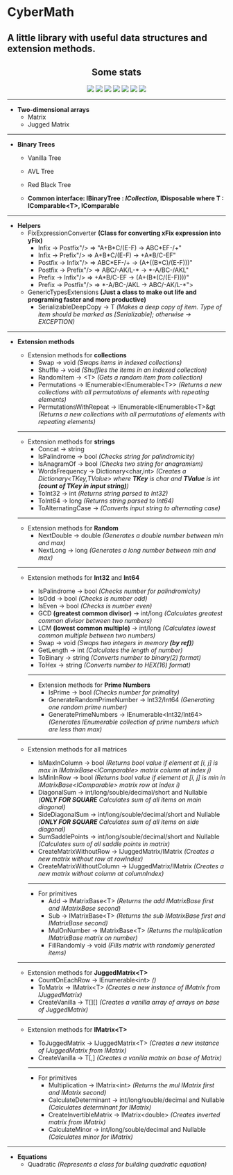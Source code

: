 <h1>CyberMath</h1>
<h2>A little library with useful data structures and extension methods.</h2>

<h2 align="center">Some stats</h2>

<p align="center">
<img src="https://img.shields.io/nuget/v/CyberMath?style=for-the-badge">
<img src="https://img.shields.io/github/last-commit/Jeffeek/CyberMath?style=for-the-badge">
<img src="https://img.shields.io/nuget/dt/CyberMath?style=for-the-badge">
<img src="https://img.shields.io/github/stars/Jeffeek/CyberMath?style=for-the-badge">
<img src="https://img.shields.io/github/issues/Jeffeek/CyberMath?style=for-the-badge">
<img src="https://img.shields.io/github/issues-pr/Jeffeek/CyberMath?style=for-the-badge">
<img src="https://img.shields.io/github/repo-size/Jeffeek/CyberMath?style=for-the-badge">
</p>
<hr>

- **Two-dimensional arrays**
  - Matrix
  - Jugged Matrix
<hr>

- **Binary Trees**
  - Vanilla Tree
  - AVL Tree
  - Red Black Tree 
  
  - **Common interface: IBinaryTree : *ICollection*, IDisposable where T : IComparable&lt;T&gt;, IComparable**
  
<hr>

- **Helpers**
  - FixExpressionConverter **(Class for converting xFix expression into yFix)**
    - Infix -> Postfix"/> => "A+B\*C/(E-F) -> ABC\*EF-/+"<br/>
    - Infix -> Prefix"/> => A+B\*C/(E-F) -> +A\*B/C-EF"<br/>
    - Postfix -> Infix"/> => ABC\*EF-/+ -> (A+((B\*C)/(E-F)))"<br/>
    - Postfix -> Prefix"/> => ABC/-AK/L-\* -> \*-A/BC-/AKL"<br/>
    - Prefix -> Infix"/> => +A\*B/C-EF -> (A+(B\*(C/(E-F))))"<br/>
    - Prefix -> Postfix"/> => \*-A/BC-/AKL -> ABC/-AK/L-\*">
  - GenericTypesExtensions **(Just a class to make out life and programing faster and more productive)**
    - SerializableDeepCopy -> T *(Makes a deep copy of item. Type of item should be marked as [Serializable]; otherwise -> EXCEPTION)*
    
<hr>

- **Extension methods**
  - Extension methods for **collections**
    - Swap -> void *(Swaps items in indexed collections)*
    - Shuffle -> void *(Shuffles the items in an indexed collection)*
    - RandomItem -> &lt;T&gt; *(Gets a random item from collection)*
    - Permutations -> IEnumerable&lt;IEnumerable&lt;T&gt;&gt; *(Returns a new collections with all permutations of elements with repeating elements)*
    - PermutationsWithRepeat -> IEnumerable&lt;IEnumerable&lt;T&gt;&gt *(Returns a new collections with all permutations of elements with repeating elements)*
  <hr>

  - Extension methods for **strings**
    - Concat -> string
    - IsPalindrome -> bool *(Checks string for palindromicity)*
    - IsAnagramOf -> bool *(Checks two string for anagramism)*
    - WordsFrequency -> Dictionary&lt;char,int&gt; *(Creates a Dictionary&lt;TKey,TValue&gt; where **TKey** is char and **TValue** is int **(count of TKey in input string)**)*
    - ToInt32 -> int *(Returns string parsed to Int32)*
    - ToInt64 -> long *(Returns string parsed to Int64)*
    - ToAlternatingCase -> *(Converts input string to alternating case)*
  <hr>

  - Extension methods for **Random**
    - NextDouble -> double *(Generates a double number between min and max)*
    - NextLong -> long *(Generates a long number between min and max)*
  <hr>

  - Extension methods for **Int32** and **Int64**
    - IsPalindrome -> bool *(Checks number for palindromicity)*
    - IsOdd -> bool *(Checks is number odd)*
    - IsEven -> bool *(Checks is number even)*
    - GCD **(greatest common divisor)** -> int/long *(Calculates greatest common divisor between two numbers)*
    - LCM **(lowest common multiple)** -> int/long *(Calculates lowest common multiple between two numbers)*
    - Swap -> void *(Swaps two integers in memory **(by ref)**)*
    - GetLength -> int *(Calculates the length of number)*
    - ToBinary -> string *(Converts number to binary(2) format)*
    - ToHex -> string *(Converts number to HEX(16) format)*
    <hr>

    - Extension methods for **Prime Numbers**
      - IsPrime -> bool *(Checks number for primality)*
      - GenerateRandomPrimeNumber -> Int32/Int64 *(Generating one random prime number)*
      - GeneratePrimeNumbers -> IEnumerable&lt;Int32/Int64&gt; *(Generates IEnumerable collection of prime numbers which are less than max)*
  <hr>

  - Extension methods for all matrices
    - IsMaxInColumn -> bool *(Returns bool value if element at [i, j] is max in IMatrixBase&lt;IComparable&gt; matrix column at index j)*
    - IsMinInRow -> bool *(Returns bool value if element at [i, j] is min in IMatrixBase&lt;IComparable&gt; matrix row at index i)*
    - DiagonalSum -> int/long/souble/decimal/short and Nullable *(**ONLY FOR SQUARE** Calculates sum of all items on main diagonal)*
    - SideDiagonalSum -> int/long/souble/decimal/short and Nullable *(**ONLY FOR SQUARE** Calculates sum of all items on side diagonal)*
    - SumSaddlePoints -> int/long/souble/decimal/short and Nullable *(Calculates sum of all saddle points in matrix)*
    - CreateMatrixWithoutRow -> IJuggedMatrix/IMatrix *(Creates a new matrix without row at rowIndex)*
    - CreateMatrixWithoutColumn -> IJuggedMatrix/IMatrix *(Creates a new matrix without column at columnIndex)*
    <hr>

    - For primitives
      - Add -> IMatrixBase&lt;T&gt; *(Returns the add IMatrixBase first and IMatrixBase second)*
      - Sub -> IMatrixBase&lt;T&gt; *(Returns the sub IMatrixBase first and IMatrixBase second)*
      - MulOnNumber -> IMatrixBase&lt;T&gt; *(Returns the multiplication IMatrixBase matrix on number)*
      - FillRandomly -> void *(Fills matrix with randomly generated items)*
  <hr>

  - Extension methods for **JuggedMatrix&lt;T&gt;** 
    - CountOnEachRow -> IEnumerable&lt;int&gt; *()*
    - ToMatrix -> IMatrix&lt;T&gt; *(Creates a new instance of IMatrix from IJuggedMatrix)*
    - CreateVanilla -> T[][] *(Creates a vanilla array of arrays on base of JuggedMatrix)*
  <hr>

  - Extension methods for **IMatrix&lt;T&gt;**
    - ToJuggedMatrix -> IJuggedMatrix&lt;T&gt; *(Creates a new instance of IJuggedMatrix from IMatrix)*
    - CreateVanilla -> T[,] *(Creates a vanilla matrix on base of Matrix)*
    <hr>

    - For primitives
      - Multiplication -> IMatrix&lt;int&gt; *(Returns the mul IMatrix first and IMatrix second)*
      - CalculateDeterminant -> int/long/souble/decimal and Nullable *(Calculates determinant for IMatrix)*
      - CreateInvertibleMatrix -> IMatrix&lt;double&gt; *(Creates inverted matrix from IMatrix)*
      - CalculateMinor -> int/long/souble/decimal and Nullable *(Calculates minor for IMatrix)*
<hr>

- **Equations**
  - Quadratic *(Represents a class for building quadratic equation)*
